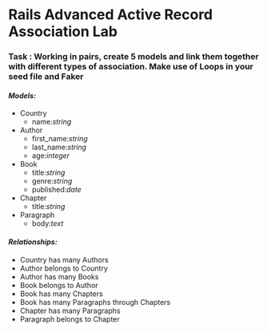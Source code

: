# Rails Advanced Active Record Association Lab

### Task : Working in pairs, create 5 models and link them together with different types of association. Make use of Loops in your seed file and Faker

#### *Models:*

* Country
  * name:*string*
* Author
  * first_name:*string*
  * last_name:*string*
  * age:*integer*
* Book
  * title:*string*
  * genre:*string*
  * published:*date*
* Chapter
  * title:*string*
* Paragraph
  * body:*text*

#### *Relationships:*

* Country has many Authors
* Author belongs to Country
* Author has many Books
* Book belongs to Author
* Book has many Chapters
* Book has many Paragraphs through Chapters
* Chapter has many Paragraphs
* Paragraph belongs to Chapter
